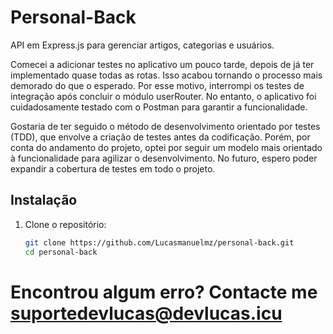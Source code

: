 # Personal-Back

API em Express.js para gerenciar artigos, categorias e usuários.

Comecei a adicionar testes no aplicativo um pouco tarde, depois de já ter implementado quase todas as rotas. Isso acabou tornando o processo mais demorado do que o esperado. Por esse motivo, interrompi os testes de integração após concluir o módulo userRouter. No entanto, o aplicativo foi cuidadosamente testado com o Postman para garantir a funcionalidade.

Gostaria de ter seguido o método de desenvolvimento orientado por testes (TDD), que envolve a criação de testes antes da codificação. Porém, por conta do andamento do projeto, optei por seguir um modelo mais orientado à funcionalidade para agilizar o desenvolvimento. No futuro, espero poder expandir a cobertura de testes em todo o projeto.

## Instalação

1. Clone o repositório:
   ```bash
   git clone https://github.com/Lucasmanuelmz/personal-back.git
   cd personal-back

# Encontrou algum erro? Contacte me suportedevlucas@devlucas.icu